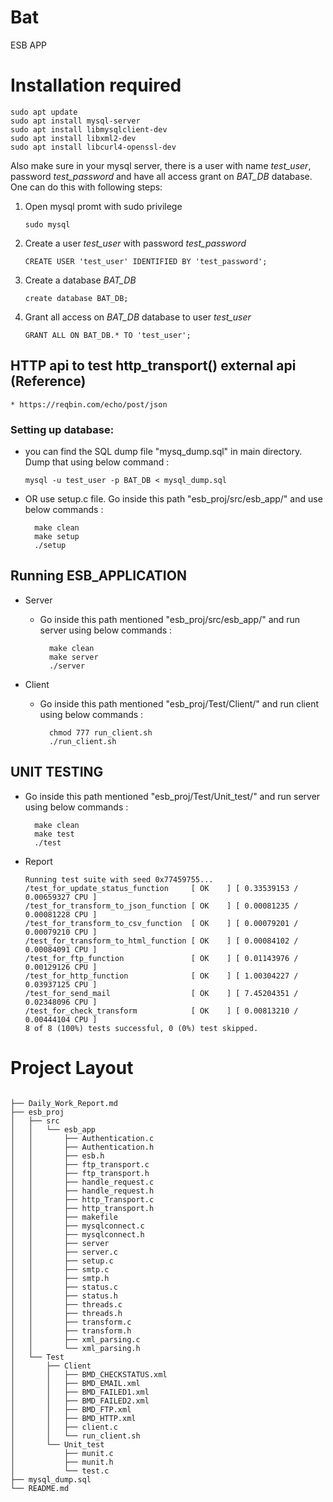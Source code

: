 # Bat
ESB APP

# Installation required
    sudo apt update
    sudo apt install mysql-server
    sudo apt install libmysqlclient-dev
    sudo apt install libxml2-dev
    sudo apt install libcurl4-openssl-dev

Also make sure in your mysql server, there is a user with  name *test_user*, password *test_password* and have all access grant on *BAT_DB* database. One can do this with following steps:<br />
1. Open mysql promt with sudo privilege
    ```
    sudo mysql
    ```
2. Create a user *test_user* with password *test_password*
    ```
    CREATE USER 'test_user' IDENTIFIED BY 'test_password';
    ```
3. Create a database *BAT_DB*
    ```
    create database BAT_DB;
    ```
4. Grant all access on *BAT_DB* database to user *test_user*
    ```
    GRANT ALL ON BAT_DB.* TO 'test_user';
    ```

## HTTP api to test http_transport() external api (Reference)
    * https://reqbin.com/echo/post/json

### Setting up database:
* you can find the SQL dump file "mysq_dump.sql" in main directory. Dump that using below command :<br/>
    ```
    mysql -u test_user -p BAT_DB < mysql_dump.sql
    ```
* OR use setup.c file. Go inside this path "esb_proj/src/esb_app/" and use below commands :<br/>
    ```
      make clean
      make setup
      ./setup
     ```


## Running ESB_APPLICATION
* Server
    * Go inside this path mentioned "esb_proj/src/esb_app/" and run server using below commands :<br/>
        ```
          make clean
          make server  
          ./server
        ```



* Client
    * Go inside this path mentioned "esb_proj/Test/Client/" and run client using below commands :<br/>
        ```
          chmod 777 run_client.sh
          ./run_client.sh
        ```

## UNIT TESTING
* Go inside this path mentioned "esb_proj/Test/Unit_test/" and run server using below commands :<br/>
    ```
      make clean
      make test
      ./test
     ```
* Report
  ```
  Running test suite with seed 0x77459755...
  /test_for_update_status_function     [ OK    ] [ 0.33539153 / 0.00659327 CPU ]
  /test_for_transform_to_json_function [ OK    ] [ 0.00081235 / 0.00081228 CPU ]
  /test_for_transform_to_csv_function  [ OK    ] [ 0.00079201 / 0.00079210 CPU ]
  /test_for_transform_to_html_function [ OK    ] [ 0.00084102 / 0.00084091 CPU ]
  /test_for_ftp_function               [ OK    ] [ 0.01143976 / 0.00129126 CPU ]
  /test_for_http_function              [ OK    ] [ 1.00304227 / 0.03937125 CPU ]
  /test_for_send_mail                  [ OK    ] [ 7.45204351 / 0.02348096 CPU ]
  /test_for_check_transform            [ OK    ] [ 0.00813210 / 0.00444104 CPU ]
  8 of 8 (100%) tests successful, 0 (0%) test skipped.
  ```

# Project Layout     
```

├── Daily_Work_Report.md
├── esb_proj
│   ├── src
│   │   └── esb_app
│   │       ├── Authentication.c
│   │       ├── Authentication.h
│   │       ├── esb.h
│   │       ├── ftp_transport.c
│   │       ├── ftp_transport.h
│   │       ├── handle_request.c
│   │       ├── handle_request.h
│   │       ├── http_Transport.c
│   │       ├── http_transport.h
│   │       ├── makefile
│   │       ├── mysqlconnect.c
│   │       ├── mysqlconnect.h
│   │       ├── server
│   │       ├── server.c
│   │       ├── setup.c
│   │       ├── smtp.c
│   │       ├── smtp.h
│   │       ├── status.c
│   │       ├── status.h
│   │       ├── threads.c
│   │       ├── threads.h
│   │       ├── transform.c
│   │       ├── transform.h
│   │       ├── xml_parsing.c
│   │       └── xml_parsing.h
│   └── Test
│       ├── Client
│       │   ├── BMD_CHECKSTATUS.xml
│       │   ├── BMD_EMAIL.xml
│       │   ├── BMD_FAILED1.xml
│       │   ├── BMD_FAILED2.xml
│       │   ├── BMD_FTP.xml
│       │   ├── BMD_HTTP.xml
│       │   ├── client.c
│       │   └── run_client.sh
│       └── Unit_test
│           ├── munit.c
│           ├── munit.h
│           └── test.c
├── mysql_dump.sql
└── README.md

```
